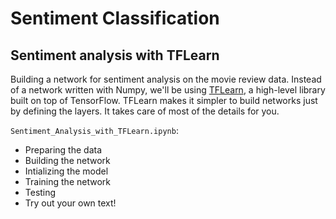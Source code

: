 # Sentiment Classification



## Sentiment analysis with TFLearn

Building a network for sentiment analysis on the movie review data. Instead of a network written with Numpy, we'll be using [TFLearn](http://tflearn.org/), a high-level library built on top of TensorFlow. TFLearn makes it simpler to build networks just by defining the layers. It takes care of most of the details for you.

`Sentiment_Analysis_with_TFLearn.ipynb`:
* Preparing the data
* Building the network
* Intializing the model
* Training the network
* Testing
* Try out your own text!
